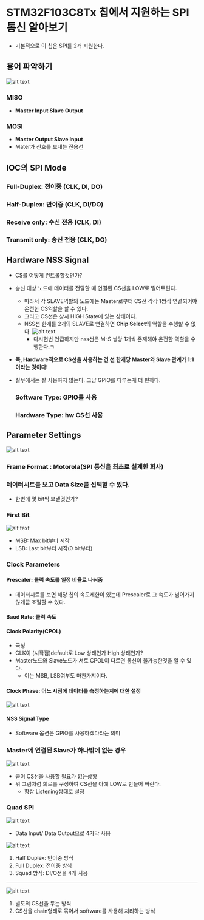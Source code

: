 # STM32F103C8Tx 칩에서 지원하는 SPI 통신 알아보기

- 기본적으로 이 칩은 SPI를 2개 지원한다.

## 용어 파악하기

![alt text](image-4.png)

### MISO

- **Master Input Slave Output**

### MOSI

- **Master Output Slave Input**
- Mater가 신호를 보내는 전용선

## IOC의 SPI Mode

### Full-Duplex: 전이중 (CLK, DI, DO)

### Half-Duplex: 반이중 (CLK, DI/DO)

### Receive only: 수신 전용 (CLK, DI)

### Transmit only: 송신 전용 (CLK, DO)

## Hardware NSS Signal

- CS를 어떻게 컨트롤할것인가?
- 송신 대상 노드에 데이터를 전달할 때 연결된 CS선을 LOW로 떨어트린다.
  - 따라서 각 SLAVE역할의 노드에는 Master로부터 CS선 각각 1쌍식
    연결되어야 온전한 CS역할을 할 수 있다.
  - 그리고 CS선은 상시 HIGH State에 있는 상태이다.
  - NSS선 한개를 2개의 SLAVE로 연결하면 **Chip Select**의 역할을 수행할 수 없다.
    ![alt text](image-5.png)
    - 다시헌번 언급하지만 nss선은 M-S 쌍당 1개씩 존재해야 온전한 역할을 수행한다.ㅋ
- **즉, Hardware적으로 CS선을 사용하는 건 선 한개당 Master와 Slave 관계가 1:1이라는 것이다!**
- 실무에서는 잘 사용하지 않는다. 그냥 GPIO를 다루는게 더 편하다.

  ### Software Type: GPIO를 사용

  ### Hardware Type: hw CS선 사용

## Parameter Settings

![alt text](image-11.png)

### Frame Format : Motorola(SPI 통신을 최초로 설계한 회사)

### 데이터시트를 보고 Data Size를 선택할 수 있다.

- 한번에 몇 bit씩 보낼것인가?

### First Bit

![alt text](image-12.png)

- MSB: Max bit부터 시작
- LSB: Last bit부터 시작(0 bit부터)

### Clock Parameters

#### Prescaler: 클럭 속도를 일정 비율로 나눠줌

- 데이터시트를 보면 해당 칩의 속도제한이 있는데 Prescaler로 그 속도가 넘어가지 않게끔 조절할 수 있다.

#### Baud Rate: 클럭 속도

#### Clock Polarity(CPOL)

- 극성
- CLK이 (시작점)default로 Low 상태인가 High 상태인가?
- Master노드와 Slave노드가 서로 CPOL이 다르면 통신이 불가능한것을 알 수 있다.
  - 이는 MSB, LSB여부도 마찬가지이다.

#### Clock Phase: 어느 시점에 데이터를 측정하는지에 대한 설정

![alt text](image-6.png)

#### NSS Signal Type

- Software 옵션은 GPIO를 사용하겠다라는 의미

### Master에 연결된 Slave가 하나밖에 없는 경우

![alt text](image-7.png)

- 굳이 CS선을 사용할 필요가 없는상황
- 위 그림처럼 회로를 구성하여 CS선을 아예 LOW로 만들어 버린다.
  - 항상 Listening상태로 설정

### Quad SPI

![alt text](image-8.png)

- Data Input/ Data Output으로 4가닥 사용

![alt text](image-13.png)

1. Half Duplex: 반이중 방식
2. Full Duplex: 전이중 방식
3. Squad 방식: DI/O선을 4개 사용

---

![alt text](image-14.png)

1. 별도의 CS선을 두는 방식
2. CS선을 chain형태로 묶어서 software를 사용해 처리하는 방식
